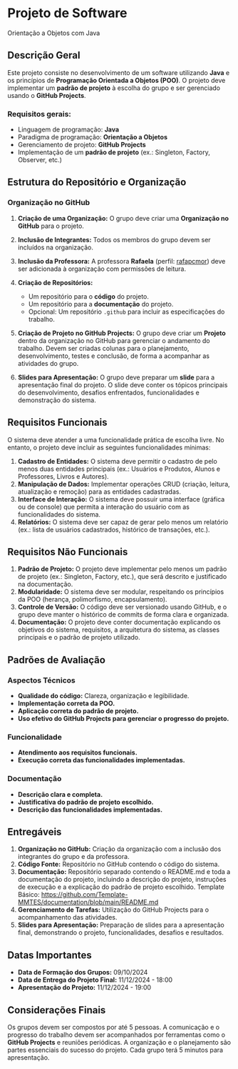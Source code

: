 # Projeto de Software 
Orientação a Objetos com Java

## Descrição Geral

Este projeto consiste no desenvolvimento de um software utilizando **Java** e os princípios de **Programação Orientada a Objetos (POO)**. O projeto deve implementar um **padrão de projeto** à escolha do grupo e ser gerenciado usando o **GitHub Projects**. 

### Requisitos gerais:
- Linguagem de programação: **Java**
- Paradigma de programação: **Orientação a Objetos**
- Gerenciamento de projeto: **GitHub Projects**
- Implementação de um **padrão de projeto** (ex.: Singleton, Factory, Observer, etc.)

## Estrutura do Repositório e Organização

### Organização no GitHub

1. **Criação de uma Organização:** O grupo deve criar uma **Organização no GitHub** para o projeto.
2. **Inclusão de Integrantes:** Todos os membros do grupo devem ser incluídos na organização.
3. **Inclusão da Professora:** A professora **Rafaela** (perfil: [rafapcmor](https://github.com/rafapcmor)) deve ser adicionada à organização com permissões de leitura.
4. **Criação de Repositórios:**
   - Um repositório para o **código** do projeto.
   - Um repositório para a **documentação** do projeto.
   - Opcional: Um repositório `.github` para incluir as especificações do trabalho.

5. **Criação de Projeto no GitHub Projects:** O grupo deve criar um **Projeto** dentro da organização no GitHub para gerenciar o andamento do trabalho. Devem ser criadas colunas para o planejamento, desenvolvimento, testes e conclusão, de forma a acompanhar as atividades do grupo.

6. **Slides para Apresentação:** O grupo deve preparar um **slide** para a apresentação final do projeto. O slide deve conter os tópicos principais do desenvolvimento, desafios enfrentados, funcionalidades e demonstração do sistema.
   
## Requisitos Funcionais

O sistema deve atender a uma funcionalidade prática de escolha livre. No entanto, o projeto deve incluir as seguintes funcionalidades mínimas:

1. **Cadastro de Entidades:** O sistema deve permitir o cadastro de pelo menos duas entidades principais (ex.: Usuários e Produtos, Alunos e Professores, Livros e Autores).
2. **Manipulação de Dados:** Implementar operações CRUD (criação, leitura, atualização e remoção) para as entidades cadastradas.
3. **Interface de Interação:** O sistema deve possuir uma interface (gráfica ou de console) que permita a interação do usuário com as funcionalidades do sistema.
4. **Relatórios:** O sistema deve ser capaz de gerar pelo menos um relatório (ex.: lista de usuários cadastrados, histórico de transações, etc.).

## Requisitos Não Funcionais

1. **Padrão de Projeto:** O projeto deve implementar pelo menos um padrão de projeto (ex.: Singleton, Factory, etc.), que será descrito e justificado na documentação.
2. **Modularidade:** O sistema deve ser modular, respeitando os princípios da POO (herança, polimorfismo, encapsulamento).
3. **Controle de Versão:** O código deve ser versionado usando GitHub, e o grupo deve manter o histórico de commits de forma clara e organizada.
4. **Documentação:** O projeto deve conter documentação explicando os objetivos do sistema, requisitos, a arquitetura do sistema, as classes principais e o padrão de projeto utilizado. 

## Padrões de Avaliação

### Aspectos Técnicos
- **Qualidade do código:** Clareza, organização e legibilidade.
- **Implementação correta da POO.**
- **Aplicação correta do padrão de projeto.**
- **Uso efetivo do GitHub Projects para gerenciar o progresso do projeto.**

### Funcionalidade
- **Atendimento aos requisitos funcionais.**
- **Execução correta das funcionalidades implementadas.**

### Documentação
- **Descrição clara e completa.**
- **Justificativa do padrão de projeto escolhido.**
- **Descrição das funcionalidades implementadas.**

## Entregáveis

1. **Organização no GitHub:** Criação da organização com a inclusão dos integrantes do grupo e da professora.
2. **Código Fonte:** Repositório no GitHub contendo o código do sistema.
3. **Documentação:** Repositório separado contendo o README.md e toda a documentação do projeto, incluindo a descrição do projeto, instruções de execução e a explicação do padrão de projeto escolhido. Template Básico: https://github.com/Template-MMTES/documentation/blob/main/README.md 
4. **Gerenciamento de Tarefas:** Utilização do GitHub Projects para o acompanhamento das atividades.
5. **Slides para Apresentação:** Preparação de slides para a apresentação final, demonstrando o projeto, funcionalidades, desafios e resultados.

## Datas Importantes

- **Data de Formação dos Grupos:** 09/10/2024
- **Data de Entrega do Projeto Final:** 11/12/2024 - 18:00
- **Apresentação do Projeto:** 11/12/2024 - 19:00

## Considerações Finais

Os grupos devem ser compostos por até 5 pessoas. A comunicação e o progresso do trabalho devem ser acompanhados por ferramentas como o **GitHub Projects** e reuniões periódicas. A organização e o planejamento são partes essenciais do sucesso do projeto. Cada grupo terá 5 minutos para apresentação.
